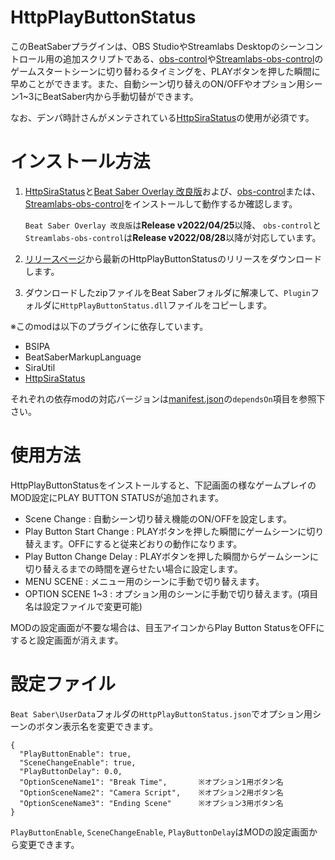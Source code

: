 # HttpPlayButtonStatus

このBeatSaberプラグインは、OBS StudioやStreamlabs Desktopのシーンコントロール用の追加スクリプトである、[obs-control](https://github.com/rynan4818/obs-control)や[Streamlabs-obs-control](https://github.com/rynan4818/Streamlabs-obs-control)のゲームスタートシーンに切り替わるタイミングを、PLAYボタンを押した瞬間に早めことができます。また、自動シーン切り替えのON/OFFやオプション用シーン1~3にBeatSaber内から手動切替ができます。

なお、デンパ時計さんがメンテされている[HttpSiraStatus](https://github.com/denpadokei/HttpSiraStatus)の使用が必須です。

# インストール方法

1. [HttpSiraStatus](https://github.com/denpadokei/HttpSiraStatus/releases)と[Beat Saber Overlay 改良版](https://github.com/rynan4818/beat-saber-overlay)および、[obs-control](https://github.com/rynan4818/obs-control)または、[Streamlabs-obs-control](https://github.com/rynan4818/Streamlabs-obs-control)をインストールして動作するか確認します。

    `Beat Saber Overlay 改良版`は**Release v2022/04/25**以降、 `obs-control`と`Streamlabs-obs-control`は**Release v2022/08/28**以降が対応しています。

2. [リリースページ](https://github.com/rynan4818/HttpPlayButtonStatus/releases)から最新のHttpPlayButtonStatusのリリースをダウンロードします。

3. ダウンロードしたzipファイルをBeat Saberフォルダに解凍して、`Plugin`フォルダに`HttpPlayButtonStatus.dll`ファイルをコピーします。

※このmodは以下のプラグインに依存しています。
  - BSIPA
  - BeatSaberMarkupLanguage
  - SiraUtil
  - [HttpSiraStatus](https://github.com/denpadokei/HttpSiraStatus/releases)

それぞれの依存modの対応バージョンは[manifest.json](https://github.com/rynan4818/HttpPlayButtonStatus/blob/main/HttpPlayButtonStatus/manifest.json)の`dependsOn`項目を参照下さい。

# 使用方法

HttpPlayButtonStatusをインストールすると、下記画面の様なゲームプレイのMOD設定にPLAY BUTTON STATUSが追加されます。



- Scene Change : 自動シーン切り替え機能のON/OFFを設定します。
- Play Button Start Change : PLAYボタンを押した瞬間にゲームシーンに切り替えます。OFFにすると従来どおりの動作になります。
- Play Button Change Delay : PLAYボタンを押した瞬間からゲームシーンに切り替えるまでの時間を遅らせたい場合に設定します。
- MENU SCENE : メニュー用のシーンに手動で切り替えます。
- OPTION SCENE 1~3 : オプション用のシーンに手動で切り替えます。(項目名は設定ファイルで変更可能)

MODの設定画面が不要な場合は、目玉アイコンからPlay Button StatusをOFFにすると設定画面が消えます。

# 設定ファイル

`Beat Saber\UserData`フォルダの`HttpPlayButtonStatus.json`でオプション用シーンのボタン表示名を変更できます。

    {
      "PlayButtonEnable": true,
      "SceneChangeEnable": true,
      "PlayButtonDelay": 0.0,
      "OptionSceneName1": "Break Time",       ※オプション1用ボタン名
      "OptionSceneName2": "Camera Script",    ※オプション2用ボタン名
      "OptionSceneName3": "Ending Scene"      ※オプション3用ボタン名
    }

`PlayButtonEnable`, `SceneChangeEnable`, `PlayButtonDelay`はMODの設定画面から変更できます。

